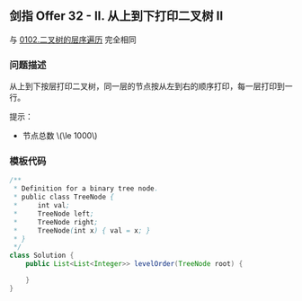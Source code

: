 <script src="https://cdn.bootcss.com/mathjax/2.7.7/MathJax.js?config=TeX-AMS-MML_HTMLorMML"></script>

## 剑指 Offer 32 - II. 从上到下打印二叉树 II

与 [0102.二叉树的层序遍历](../leetcode/tree/0102.二叉树的层序遍历.md) 完全相同

### 问题描述

从上到下按层打印二叉树，同一层的节点按从左到右的顺序打印，每一层打印到一行。

提示：

* 节点总数 \\(\le 1000\\)

### 模板代码

``` java
/**
 * Definition for a binary tree node.
 * public class TreeNode {
 *     int val;
 *     TreeNode left;
 *     TreeNode right;
 *     TreeNode(int x) { val = x; }
 * }
 */
class Solution {
    public List<List<Integer>> levelOrder(TreeNode root) {

    }
}
```